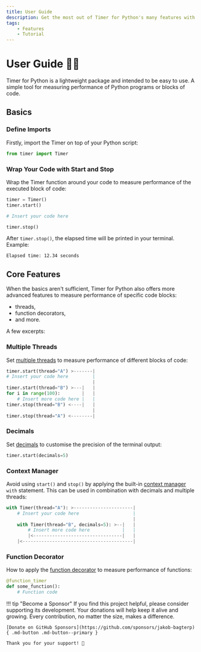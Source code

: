 ```yaml
---
title: User Guide
description: Get the most out of Timer for Python's many features with comprehensive tutorials, tips, and tricks. Includes guides and code examples for both beginners and advanced users.
tags:
    - Features
    - Tutorial
---
```


# User Guide 👨‍🔧
Timer for Python is a lightweight package and intended to be easy to use. A simple tool for measuring performance of Python programs or blocks of code.

## Basics
### Define Imports
Firstly, import the Timer on top of your Python script:

```python linenums="1"
from timer import Timer

```

### Wrap Your Code with Start and Stop
Wrap the Timer function around your code to measure performance of the executed block of code:

```python linenums="3" hl_lines="4"
timer = Timer()
timer.start()

# Insert your code here

timer.stop()
```

After `timer.stop()`, the elapsed time will be printed in your terminal. Example:

```text title=""
Elapsed time: 12.34 seconds
```

## Core Features
When the basics aren't sufficient, Timer for Python also offers more advanced features to measure performance of specific code blocks:

* threads,
* function decorators,
* and more.

A few excerpts:

### Multiple Threads
Set [multiple threads](multiple-threads.md) to measure performance of different blocks of code:

```python title=""
timer.start(thread="A") >-------|
# Insert your code here         |
                                |
timer.start(thread="B") >---|   |
for i in range(100):        |   |
    # Insert more code here |   |
timer.stop(thread="B") <----|   |
                                |
timer.stop(thread="A") <--------|
```

### Decimals
Set [decimals](decimals.md) to customise the precision of the terminal output:

```python title=""
timer.start(decimals=5)
```

### Context Manager
Avoid using `start()` and `stop()` by applying the built-in [context manager](context-manager.md) `with` statement. This can be used in combination with decimals and multiple threads:

```python title=""
with Timer(thread="A"): >----------------------|
    # Insert your code here                    |
                                               |
    with Timer(thread="B", decimals=5): >--|   |
        # Insert more code here            |   |
        |<---------------------------------|   |
    |<-----------------------------------------|
```

### Function Decorator
How to apply the [function decorator](function-decorator.md) to measure performance of functions:

```python title=""
@function_timer
def some_function():
    # Function code
```

!!! tip "Become a Sponsor"
    If you find this project helpful, please consider supporting its development. Your donations will help keep it alive and growing. Every contribution, no matter the size, makes a difference.

    [Donate on GitHub Sponsors](https://github.com/sponsors/jakob-bagterp){ .md-button .md-button--primary }

    Thank you for your support! 🙌
